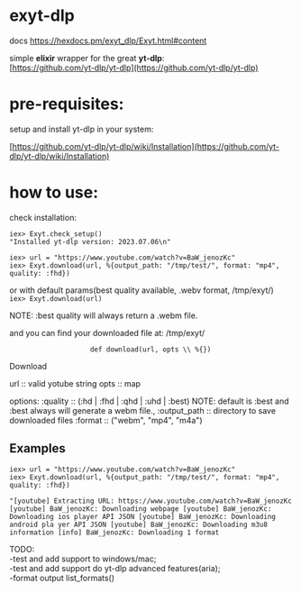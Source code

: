 # exyt-dlp

docs
https://hexdocs.pm/exyt_dlp/Exyt.html#content

simple **elixir** wrapper for the great **yt-dlp**:  
[https://github.com/yt-dlp/yt-dlp](https://github.com/yt-dlp/yt-dlp)

# pre-requisites:  

setup and install yt-dlp in your system:
  
[https://github.com/yt-dlp/yt-dlp/wiki/Installation](https://github.com/yt-dlp/yt-dlp/wiki/Installation)


# how to use:  
  
check installation: 
 
`iex> Exyt.check_setup()`  
`"Installed yt-dlp version: 2023.07.06\n"`  

`iex> url = "https://www.youtube.com/watch?v=BaW_jenozKc"`  
`iex> Exyt.download(url, %{output_path: "/tmp/test/", format: "mp4", quality: :fhd})`  

or with default params(best quality available, .webv format, /tmp/exyt/)  
`iex> Exyt.download(url)`  

 NOTE: :best quality will always return a .webm file.

and you can find your downloaded file at: /tmp/exyt/

                        def download(url, opts \\ %{})                         

Download

url :: valid yotube string opts :: map

options: :quality :: (:hd | :fhd | :qhd | :uhd | :best) NOTE: default is :best
and :best always will generate a webm file., :output_path :: directory to save
downloaded files :format :: ("webm", "mp4", "m4a")

## Examples

    iex> url = "https://www.youtube.com/watch?v=BaW_jenozKc"
    iex> Exyt.download(url, %{output_path: "/tmp/test/", format: "mp4", quality: :fhd})

`"[youtube] Extracting URL: https://www.youtube.com/watch?v=BaW_jenozKc
[youtube] BaW_jenozKc: Downloading webpage [youtube] BaW_jenozKc: Downloading
ios player API JSON [youtube] BaW_jenozKc: Downloading android pla yer API JSON
[youtube] BaW_jenozKc: Downloading m3u8 information [info] BaW_jenozKc:
Downloading 1 format`

TODO:  
-test and add support to windows/mac;  
-test and add support do yt-dlp advanced features(aria);  
-format output list_formats()


```
